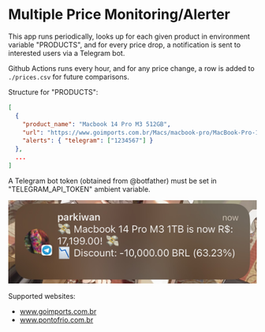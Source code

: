 # Multiple Price Monitoring/Alerter
This app runs periodically, looks up for each given product in environment variable "PRODUCTS", and for every price drop, a notification is sent to interested users via a Telegram bot.

Github Actions runs every hour, and for any price change, a row is added to `./prices.csv` for future comparisons. 

Structure for "PRODUCTS":
```json
[
  {
    "product_name": "Macbook 14 Pro M3 512GB",
    "url": "https://www.goimports.com.br/Macs/macbook-pro/MacBook-Pro-14-M3-Pro-18GB-512GB-SSD",
    "alerts": { "telegram": ["1234567"] }
  },
  ...
]
```

A Telegram bot token (obtained from @botfather) must be set in "TELEGRAM_API_TOKEN" ambient variable.

![telegram-alert](telegram_alert.jpeg)

Supported websites:
- www.goimports.com.br
- www.pontofrio.com.br
